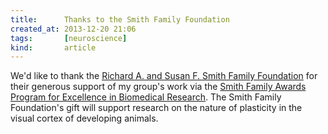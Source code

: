 ```yaml
---
title:      Thanks to the Smith Family Foundation
created_at: 2013-12-20 21:06
tags:       [neuroscience]
kind:       article
---
```


We'd like to thank the <a href="http://www.smithfamilyfoundation.net/">Richard A. and Susan F. Smith Family Foundation</a> for their generous support of my group's work via the <a href="http://www.hria.org/tmfservices/tmfgrants/smith.html">Smith Family Awards Program for Excellence in Biomedical Research</a>.  The Smith Family Foundation's gift will support research on the nature of plasticity in the visual cortex of developing animals. 